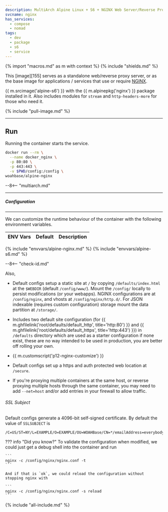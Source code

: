 ```yaml
---
description: MultiArch Alpine Linux + S6 + NGINX Web Server/Reverse Proxy.
svcname: nginx
has_services:
  - compose
  - nomad
tags:
  - dev
  - package
  - s6
  - service
---
```


{% import "macros.md" as m with context %}
{% include "shields.md" %}

This [image][155] serves as a standalone web/reverse proxy server,
or as the base image for applications / services that use or
require [NGINX][1].

{{ m.srcimage('alpine-s6') }} with the {{ m.alpinepkg('nginx') }}
package installed in it. Also includes modules for `stream` and
`http-headers-more` for those who need it.

{% include "pull-image.md" %}

---
Run
---

Running the container starts the service.

``` sh
docker run --rm \
  --name docker_nginx \
  -p 80:80 \
  -p 443:443 \
  -v $PWD/config:/config \
woahbase/alpine-nginx
```

--8<-- "multiarch.md"

---
##### Configuration
---

We can customize the runtime behaviour of the container with the
following environment variables.

| ENV Vars   | Default   | Description
| :---       | :---      | :---
{% include "envvars/alpine-nginx.md" %}
{% include "envvars/alpine-s6.md" %}

--8<-- "check-id.md"

Also,

* Default configs setup a static site at `/` by copying
  `/defaults/index.html` at the `$WEBDIR` (default
  `/config/www/`).  Mount the `/config/` locally to persist
  modifications (or your webapps). NGINX configurations are at
  `/config/nginx`, and vhosts at `/config/nginx/http.d/`. For JSON
  indexable (requires custom configuration) storage mount the data
  partition at `/storage/`.

* Includes two default site configuration (for {{
  m.ghfilelink('root/defaults/default_http', title='http:80') }}
  and {{ m.ghfilelink('root/defaults/default_https',
  title='http:443') }}) in `/defaults` directory which are used
  as a starter configuration if none exist, these are no way
  intended to be used in production, you are better off rolling
  your own.

* {{ m.customscript('p12-nginx-customize') }}

* Default configs set up a https and auth protected web location
  at `/secure`.

* If you're proxying multiple containers at the same host, or
  reverse proxying multiple hosts through the same container, you
  may need to add `--net=host` and/or add entries in your firewall
  to allow traffic.

###### SSL Subject

Default configs generate a 4096-bit self-signed certificate. By
default the value of `SSLSUBJECT` is
```
/C=US/ST=NY/L=EXAMPLE/O=EXAMPLE/OU=WOAHBase/CN=*/emailAddress=everybodycanseethis@mailinator.com
```

??? info "Did you know?"
    To validate the configuration when modified, we could just
    get a debug shell into the container and run

    ```
    nginx -c /config/nginx/nginx.conf -t
    ```

    And if that is `ok`, we could reload the configuration without
    stopping nginx with

    ```
    nginx -c /config/nginx/nginx.conf -s reload
    ```

[1]: https://nginx.org

{% include "all-include.md" %}

